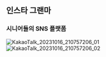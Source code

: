 ## 인스타 그랜마
### 시니어들의 SNS 플랫폼
![KakaoTalk_20231016_210757206_01](https://github.com/seokahi/insta_grandma/assets/73926393/79d76e91-d1b8-45db-9bdc-3a647f150927)
![KakaoTalk_20231016_210757206_02](https://github.com/seokahi/insta_grandma/assets/73926393/0e6ff8c8-4b0f-43f1-9685-f4191f7a7501)
